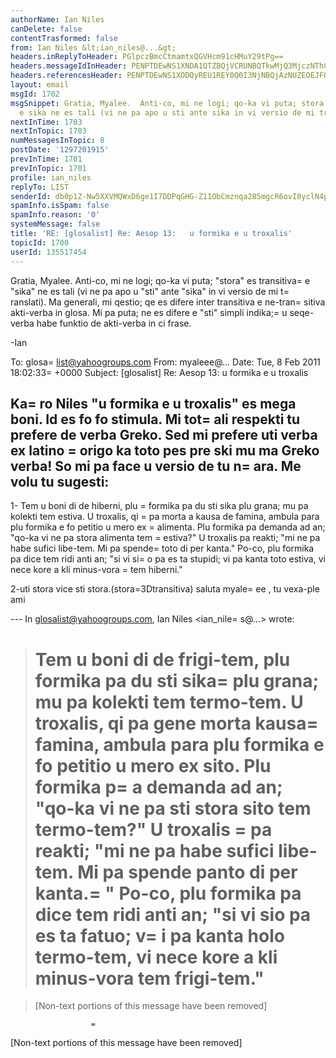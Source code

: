 ```yaml
---
authorName: Ian Niles
canDelete: false
contentTrasformed: false
from: Ian Niles &lt;ian_niles@...&gt;
headers.inReplyToHeader: PGlpczBmcCtmamtxQGVHcm91cHMuY29tPg==
headers.messageIdInHeader: PENPTDEwNS1XNDA1QTZBQjVCRUNBQTkwMjQ3MjczNThCRUEwQHBoeC5nYmw+
headers.referencesHeader: PENPTDEwNS1XODQyREU1REY0Q0I3NjNBQjAzNUZEOEJFQjBAcGh4LmdibD4sPGlpczBmcCtmamtxQGVHcm91cHMuY29tPg==
layout: email
msgId: 1702
msgSnippet: Gratia, Myalee.  Anti-co, mi ne logi; qo-ka vi puta; stora es transitiva
  e sika ne es tali (vi ne pa apo u sti ante sika in vi versio de mi translati).
nextInTime: 1703
nextInTopic: 1703
numMessagesInTopic: 8
postDate: '1297201915'
prevInTime: 1701
prevInTopic: 1701
profile: ian_niles
replyTo: LIST
senderId: db0p1Z-Nw5XXVMQWxD6ge1I7DDPqGHG-Z11ObCmznqa285mgcR6ovI8yclN4pyy5HpCaNH5YWOKRekb7DyOx5n0LYPRtoaVc
spamInfo.isSpam: false
spamInfo.reason: '0'
systemMessage: false
title: 'RE: [glosalist] Re: Aesop 13:   u formika e u troxalis'
topicId: 1700
userId: 135517454
---
```



Gratia, Myalee.  Anti-co, mi ne logi; qo-ka vi puta; "stora" es transitiva=
 e "sika" ne es tali (vi ne pa apo u "sti" ante "sika" in vi versio de mi t=
ranslati).  Ma generali, mi qestio; qe es difere inter transitiva e ne-tran=
sitiva akti-verba in glosa. Mi pa puta; ne es difere e "sti" simpli indika;=
 u seqe-verba habe funktio de akti-verba in ci frase. 
 
-Ian
 


To: glosa=
list@yahoogroups.com
From: myaleee@...
Date: Tue, 8 Feb 2011 18:02:33=
 +0000
Subject: [glosalist] Re: Aesop 13: u formika e u troxalis


  



Ka=
ro Niles
"u formika e u troxalis" es mega boni. Id es fo fo stimula. Mi tot=
ali respekti tu prefere de verba Greko. Sed mi prefere uti verba ex latino =
origo ka toto pes pre ski mu ma Greko verba! So mi pa face u versio de tu n=
ara. Me volu tu sugesti:
----------------
1- Tem u boni di de hiberni, plu =
formika pa du sti sika plu grana; mu pa kolekti tem estiva. U troxalis, qi =
pa morta a kausa de famina, ambula para plu formika e fo petitio u mero ex =
alimenta. Plu formika pa demanda ad an; "qo-ka vi ne pa stora alimenta tem =
estiva?" U troxalis pa reakti; "mi ne pa habe sufici libe-tem. Mi pa spende=
 toto di per kanta." Po-co, plu formika pa dice tem ridi anti an; "si vi si=
o pa es ta stupidi; vi pa kanta toto estiva, vi nece kore a kli minus-vora =
tem hiberni."

2-uti stora vice sti stora.(stora=3Dtransitiva)
saluta
myale=
ee , tu vexa-ple ami

--- In glosalist@yahoogroups.com, Ian Niles <ian_nile=
s@...> wrote:
>
> 
> Tem u boni di de frigi-tem, plu formika pa du sti sika=
 plu grana; mu pa kolekti tem termo-tem. U troxalis, qi pa gene morta kausa=
 famina, ambula para plu formika e fo petitio u mero ex sito. Plu formika p=
a demanda ad an; "qo-ka vi ne pa sti stora sito tem termo-tem?" U troxalis =
pa reakti; "mi ne pa habe sufici libe-tem. Mi pa spende panto di per kanta.=
" Po-co, plu formika pa dice tem ridi anti an; "si vi sio pa es ta fatuo; v=
i pa kanta holo termo-tem, vi nece kore a kli minus-vora tem frigi-tem." 
>=
 
> [Non-text portions of this message have been removed]
>



 		 	   		  =


[Non-text portions of this message have been removed]



